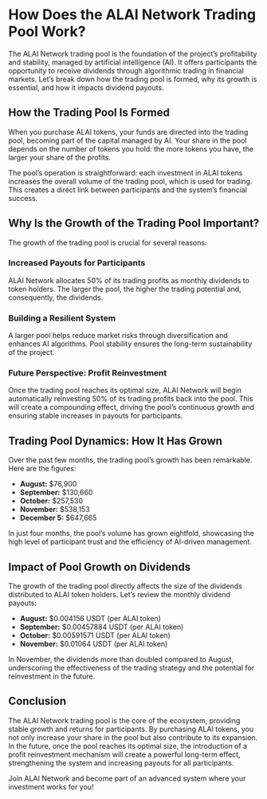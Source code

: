 
# How Does the ALAI Network Trading Pool Work?

The ALAI Network trading pool is the foundation of the project’s profitability and stability, managed by artificial intelligence (AI). It offers participants the opportunity to receive dividends through algorithmic trading in financial markets. Let’s break down how the trading pool is formed, why its growth is essential, and how it impacts dividend payouts.

## How the Trading Pool Is Formed

When you purchase ALAI tokens, your funds are directed into the trading pool, becoming part of the capital managed by AI. Your share in the pool depends on the number of tokens you hold: the more tokens you have, the larger your share of the profits.

The pool’s operation is straightforward: each investment in ALAI tokens increases the overall volume of the trading pool, which is used for trading. This creates a direct link between participants and the system’s financial success.

## Why Is the Growth of the Trading Pool Important?

The growth of the trading pool is crucial for several reasons:

### Increased Payouts for Participants

ALAI Network allocates 50% of its trading profits as monthly dividends to token holders. The larger the pool, the higher the trading potential and, consequently, the dividends.

### Building a Resilient System

A larger pool helps reduce market risks through diversification and enhances AI algorithms. Pool stability ensures the long-term sustainability of the project.

### Future Perspective: Profit Reinvestment

Once the trading pool reaches its optimal size, ALAI Network will begin automatically reinvesting 50% of its trading profits back into the pool. This will create a compounding effect, driving the pool’s continuous growth and ensuring stable increases in payouts for participants.

## Trading Pool Dynamics: How It Has Grown

Over the past few months, the trading pool’s growth has been remarkable. Here are the figures:

- **August:** $76,900  
- **September:** $130,660  
- **October:** $257,530  
- **November:** $538,153  
- **December 5:** $647,665  

In just four months, the pool’s volume has grown eightfold, showcasing the high level of participant trust and the efficiency of AI-driven management.

## Impact of Pool Growth on Dividends

The growth of the trading pool directly affects the size of the dividends distributed to ALAI token holders. Let’s review the monthly dividend payouts:

- **August:** $0.004156 USDT (per ALAI token)  
- **September:** $0.00457884 USDT (per ALAI token)  
- **October:** $0.00591571 USDT (per ALAI token)  
- **November:** $0.01064 USDT (per ALAI token)  

In November, the dividends more than doubled compared to August, underscoring the effectiveness of the trading strategy and the potential for reinvestment in the future.

## Conclusion

The ALAI Network trading pool is the core of the ecosystem, providing stable growth and returns for participants. By purchasing ALAI tokens, you not only increase your share in the pool but also contribute to its expansion. In the future, once the pool reaches its optimal size, the introduction of a profit reinvestment mechanism will create a powerful long-term effect, strengthening the system and increasing payouts for all participants.

Join ALAI Network and become part of an advanced system where your investment works for you!
